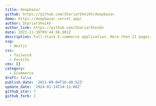 ```yaml
---
title: Deepbazar
github: https://github.com/ShariarSheikh/deepbazar
demo: https://deepbazar.vercel.app/
author: ShariarSheikh
author_link: https://github.com/ShariarSheikh
date: 2023-11-30T09:44:58.001Z
description: Full-Stack E-commerce application. More then 21 pages.
ssg:
  - Nextjs
css:
  - Tailwind
  - PostCSS
cms: []
category:
  - Ecommerce
draft: false
publish_date: '2021-09-04T16:48:52Z'
update_date: '2024-01-14T14:11:06Z'
github_star: 7
github_fork: 1
---
```

